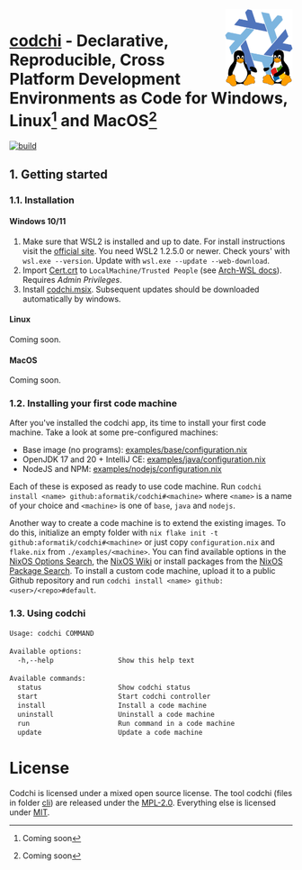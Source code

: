 <img align="right" alt="codchi logo" src="static/logo.webp" width="120px">

# [codchi](https://codchi.dev) - Declarative, Reproducible, Cross Platform Development Environments as Code for Windows, Linux[^1] and MacOS[^1]

[![build](https://github.com/aformatik/codchi/actions/workflows/windows.yml/badge.svg)](https://github.com/aformatik/codchi/actions/workflows/windows.yml)


## 1. Getting started

### 1.1. Installation

#### Windows 10/11

1. Make sure that WSL2 is installed and up to date. For install instructions visit the [official site](https://learn.microsoft.com/en-us/windows/wsl/install). You need WSL2 1.2.5.0 or newer. Check yours' with `wsl.exe --version`. Update with `wsl.exe --update --web-download`.
2. Import [Cert.crt](https://github.com/aformatik/codchi/releases/latest/download/codchi.crt) to `LocalMachine/Trusted People` (see [Arch-WSL docs](https://wsldl-pg.github.io/ArchW-docs/Install-Certificate/)). Requires *Admin Privileges*.
3. Install [codchi.msix](https://github.com/aformatik/codchi/releases/latest/download/codchi.msix). Subsequent updates should be downloaded automatically by windows.

#### Linux
Coming soon.

#### MacOS
Coming soon.

### 1.2. Installing your first code machine

After you've installed the codchi app, its time to install your first code
machine. Take a look at some pre-configured machines:

- Base image (no programs): [examples/base/configuration.nix](examples/base/configuration.nix)
- OpenJDK 17 and 20 + IntelliJ CE: [examples/java/configuration.nix](examples/java/configuration.nix)
- NodeJS and NPM: [examples/nodejs/configuration.nix](examples/nodejs/configuration.nix)

Each of these is exposed as ready to use code machine. Run 
`codchi install <name> github:aformatik/codchi#<machine>` 
where `<name>` is a name of your choice and `<machine>` is one of `base`,
`java` and `nodejs`.

Another way to create a code machine is to extend the existing images. To do
this, initialize an empty folder with 
`nix flake init -t github:aformatik/codchi#<machine>` or just copy
`configuration.nix` and `flake.nix` from `./examples/<machine>`. You can find
available options in the [NixOS Options
Search](https://search.nixos.org/options), the [NixOS
Wiki](https://nixos.wiki/) or install packages from the [NixOS Package
Search](https://search.nixos.org/packages).
To install a custom code machine, upload it to a public Github repository and run
`codchi install <name> github:<user>/<repo>#default`. 

### 1.3. Using codchi

```
Usage: codchi COMMAND

Available options:
  -h,--help                Show this help text

Available commands:
  status                   Show codchi status
  start                    Start codchi controller
  install                  Install a code machine
  uninstall                Uninstall a code machine
  run                      Run command in a code machine
  update                   Update a code machine
```

# License

Codchi is licensed under a mixed open source license. The tool codchi (files in
folder [cli](./cli)) are released under the [MPL-2.0](./cli/LICENSE).
Everything else is licensed under [MIT](./LICENSE).

[^1]: Coming soon
